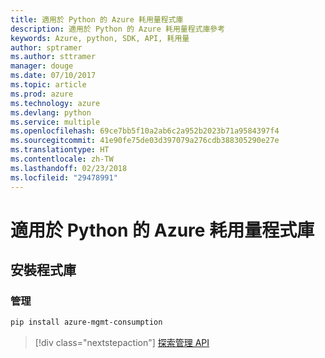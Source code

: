 ```yaml
---
title: 適用於 Python 的 Azure 耗用量程式庫
description: 適用於 Python 的 Azure 耗用量程式庫參考
keywords: Azure, python, SDK, API, 耗用量
author: sptramer
ms.author: sttramer
manager: douge
ms.date: 07/10/2017
ms.topic: article
ms.prod: azure
ms.technology: azure
ms.devlang: python
ms.service: multiple
ms.openlocfilehash: 69ce7bb5f10a2ab6c2a952b2023b71a9584397f4
ms.sourcegitcommit: 41e90fe75de03d397079a276cdb388305290e27e
ms.translationtype: HT
ms.contentlocale: zh-TW
ms.lasthandoff: 02/23/2018
ms.locfileid: "29478991"
---
```

# <a name="azure-consumption-libraries-for-python"></a>適用於 Python 的 Azure 耗用量程式庫

## <a name="install-the-libraries"></a>安裝程式庫


### <a name="management"></a>管理

```bash
pip install azure-mgmt-consumption
```
> [!div class="nextstepaction"]
> [探索管理 API](/python/api/overview/azure/consumption/management)
